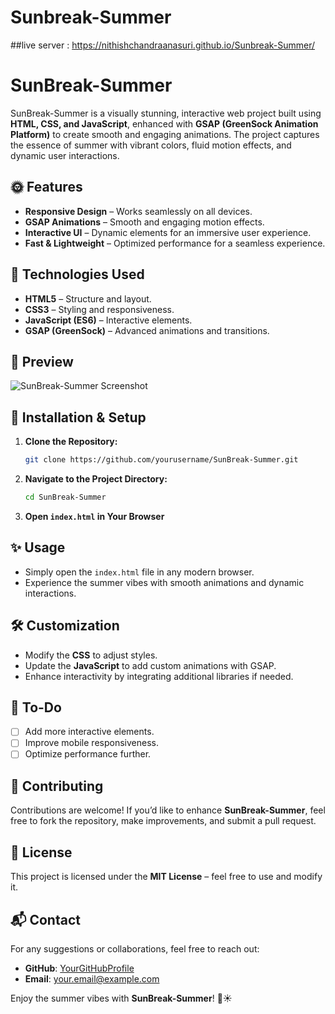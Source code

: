 # Sunbreak-Summer
##live server : https://nithishchandraanasuri.github.io/Sunbreak-Summer/

# SunBreak-Summer

SunBreak-Summer is a visually stunning, interactive web project built using **HTML, CSS, and JavaScript**, enhanced with **GSAP (GreenSock Animation Platform)** to create smooth and engaging animations. The project captures the essence of summer with vibrant colors, fluid motion effects, and dynamic user interactions.

## 🌞 Features

- **Responsive Design** – Works seamlessly on all devices.
- **GSAP Animations** – Smooth and engaging motion effects.
- **Interactive UI** – Dynamic elements for an immersive user experience.
- **Fast & Lightweight** – Optimized performance for a seamless experience.

## 🚀 Technologies Used

- **HTML5** – Structure and layout.
- **CSS3** – Styling and responsiveness.
- **JavaScript (ES6)** – Interactive elements.
- **GSAP (GreenSock)** – Advanced animations and transitions.

## 📸 Preview

![SunBreak-Summer Screenshot](link-to-screenshot)

## 🔧 Installation & Setup

1. **Clone the Repository:**
   ```sh
   git clone https://github.com/yourusername/SunBreak-Summer.git
   ```
2. **Navigate to the Project Directory:**
   ```sh
   cd SunBreak-Summer
   ```
3. **Open `index.html` in Your Browser**

## ✨ Usage

- Simply open the `index.html` file in any modern browser.
- Experience the summer vibes with smooth animations and dynamic interactions.

## 🛠️ Customization

- Modify the **CSS** to adjust styles.
- Update the **JavaScript** to add custom animations with GSAP.
- Enhance interactivity by integrating additional libraries if needed.

## 📌 To-Do

- [ ] Add more interactive elements.
- [ ] Improve mobile responsiveness.
- [ ] Optimize performance further.

## 🤝 Contributing

Contributions are welcome! If you’d like to enhance **SunBreak-Summer**, feel free to fork the repository, make improvements, and submit a pull request.

## 📜 License

This project is licensed under the **MIT License** – feel free to use and modify it.

## 📬 Contact

For any suggestions or collaborations, feel free to reach out:
- **GitHub**: [YourGitHubProfile](https://github.com/yourusername)
- **Email**: your.email@example.com

Enjoy the summer vibes with **SunBreak-Summer**! 🌴☀️

